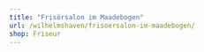 ```yaml
---
title: "Frisörsalon im Maadebogen"
url: /wilhelmshaven/frisoersalon-im-maadebogen/
shop: Friseur
---
```

